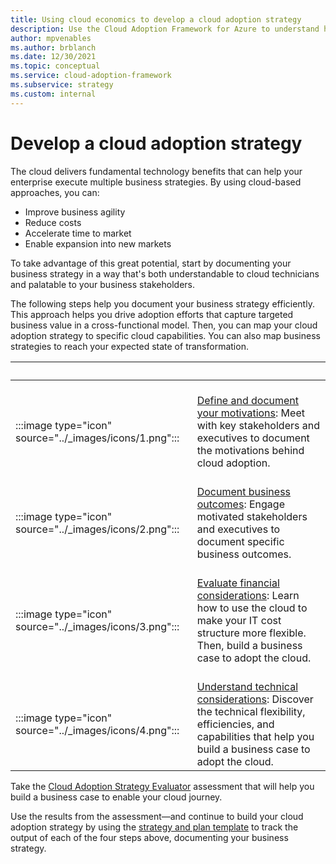 ```yaml
---
title: Using cloud economics to develop a cloud adoption strategy
description: Use the Cloud Adoption Framework for Azure to understand how the cloud can help advance your business strategy.
author: mpvenables
ms.author: brblanch
ms.date: 12/30/2021
ms.topic: conceptual
ms.service: cloud-adoption-framework
ms.subservice: strategy
ms.custom: internal
---
```


# Develop a cloud adoption strategy

The cloud delivers fundamental technology benefits that can help your enterprise execute multiple business strategies. By using cloud-based approaches, you can:

* Improve business agility
* Reduce costs 
* Accelerate time to market
* Enable expansion into new markets

 To take advantage of this great potential, start by documenting your business strategy in a way that's both understandable to cloud technicians and palatable to your business stakeholders.

The following steps help you document your business strategy efficiently. This approach helps you drive adoption efforts that capture targeted business value in a cross-functional model. Then, you can map your cloud adoption strategy to specific cloud capabilities. You can also map business strategies to reach your expected state of transformation.

| <span title="Icon">&nbsp;</span> | <span title="Description">&nbsp;</span> |
|--|--|
| <br> :::image type="icon" source="../_images/icons/1.png"::: | <br> [Define and document your motivations](./motivations.md): Meet with key stakeholders and executives to document the motivations behind cloud adoption. |
| <br> :::image type="icon" source="../_images/icons/2.png"::: | <br> [Document business outcomes](./business-outcomes/index.md): Engage motivated stakeholders and executives to document specific business outcomes. |
| <br> :::image type="icon" source="../_images/icons/3.png"::: | <br> [Evaluate financial considerations](./financial-considerations/index.md): Learn how to use the cloud to make your IT cost structure more flexible. Then, build a business case to adopt the cloud. |
| <br> :::image type="icon" source="../_images/icons/4.png"::: | <br> [Understand technical considerations](./technical-considerations/index.md): Discover the technical flexibility, efficiencies, and capabilities that help you build a business case to adopt the cloud. |

Take the [Cloud Adoption Strategy Evaluator](/assessments/?mode=pre-assessment&id=8fefc6d5-97ac-42b3-8e97-d82701e55bab) assessment that will help you build a business case to enable your cloud journey.

Use the results from the assessment—and continue to build your cloud adoption strategy by using the [strategy and plan template](https://raw.githubusercontent.com/microsoft/CloudAdoptionFramework/master/plan/cloud-adoption-framework-strategy-and-plan-template.docx) to track the output of each of the four steps above, documenting your business strategy.
